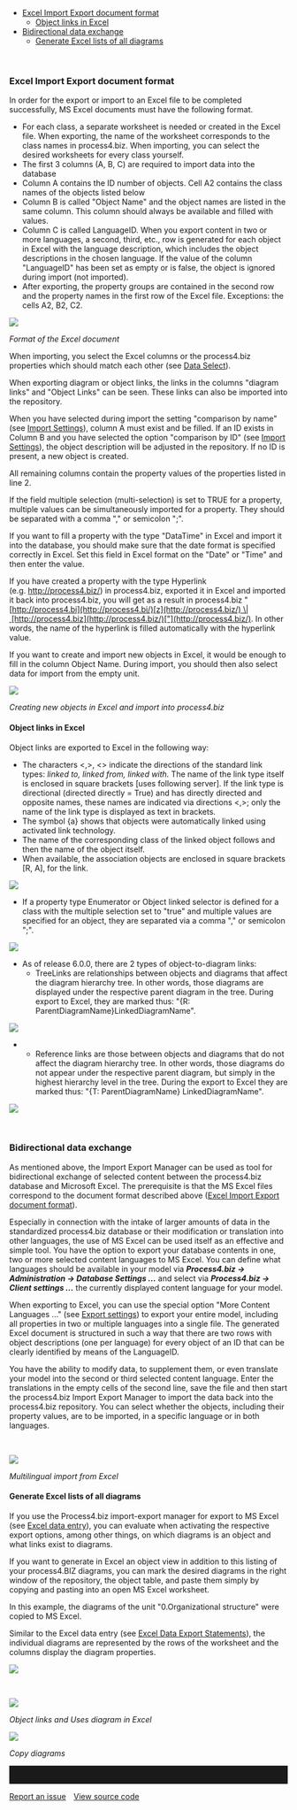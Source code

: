 -   [Excel Import Export document format](#excel-import-export-document-format)
    -   [Object links in Excel](#object-links-in-excel)
-   [Bidirectional data exchange](#bidirectional-data-exchange)
    -   [Generate Excel lists of all diagrams](#generate-excel-lists-of-all-diagrams)

 

### Excel Import Export document format

In order for the export or import to an Excel file to be completed
successfully, MS Excel documents must have the following format.

-   For each class, a separate worksheet is needed or created in the
    Excel file. When exporting, the name of the worksheet corresponds to
    the class names in process4.biz. When importing, you can select the
    desired worksheets for every class yourself. 
-   The first 3 columns (A, B, C) are required to import data into the
    database
-   Column A contains the ID number of objects. Cell A2 contains the
    class names of the objects listed below
-   Column B is called "Object Name" and the object names are listed in
    the same column. This column should always be available and filled
    with values.
-   Column C is called LanguageID. When you export content in two or
    more languages, a second, third, etc., row is generated for each
    object in Excel with the language description, which includes the
    object descriptions in the chosen language. If the value of the
    column "LanguageID" has been set as empty or is false, the object is
    ignored during import (not imported).
-   After exporting, the property groups are contained in the second row
    and the property names in the first row of the Excel file.
    Exceptions: the cells A2, B2, C2.
    
![](//images.ctfassets.net/utx1h0gfm1om/IIXN3jdPKCOgK6EwSCy0Q/a80ab37f6df16ce492d69f899c93799d/328916.png)

*Format of the Excel document*

When importing, you select the Excel columns or the process4.biz
properties which should match each other (see [Data
Select](excel-data-export)). 

<div class="info">
When exporting diagram or object links, the links in the columns
"diagram links" and "Object Links" can be seen. These links can also be imported into the repository. 
  </div>

When you have selected during import the setting "comparison by name"
(see [Import Settings](excel-data-import)), column A must exist and be
filled. If an ID exists in Column B and you have selected the option
"comparison by ID" (see [Import Settings](excel-data-import)), the
object description will be adjusted in the repository. If no ID is
present, a new object is created. 

All remaining columns contain the property values of the properties
listed in line 2. 

If the field multiple selection (multi-selection) is set to TRUE for a
property, multiple values can be simultaneously imported for a property.
They should be separated with a comma "," or semicolon ";".

If you want to fill a property with the type "DataTime" in Excel and
import it into the database, you should make sure that the date format
is specified correctly in Excel. Set this field in Excel format on the
"Date" or "Time" and then enter the value. 

If you have created a property with the type Hyperlink
(e.g. http://process4.biz/) in process4.biz, exported it in Excel and
imported it back into process4.biz, you will get as a result
in process4.biz "[http://process4.bi](http://process4.bi/)[z](http://process4.biz/) \| [http://process4.biz](http://process4.biz/)["](http://process4.biz/).
In other words, the name of the hyperlink is filled automatically with
the hyperlink value. 

If you want to create and import new objects in Excel, it would be
enough to fill in the column Object Name. During import, you should then
also select data for import from the empty unit.

![](//images.ctfassets.net/utx1h0gfm1om/4dQoRgg3GE4MEYaKcYAsEE/0fb7fc4325403214b000425c44af07fc/329352.png)

*Creating new objects in Excel and import into process4.biz*

#### Object links in Excel

Object links are exported to Excel in the following way:

-   The characters &lt;,&gt;, &lt;&gt; indicate the directions of the
    standard link types: *linked to, linked from, linked with.* The name
    of the link type itself is enclosed in square brackets \[uses
    following server\]. If the link type is directional (directed
    directly = True) and has directly directed and opposite names, these
    names are indicated via directions &lt;,&gt;; only the name of the
    link type is displayed as text in brackets.
-   The symbol {a} shows that objects were automatically linked using
    activated link technology.
-   The name of the corresponding class of the linked object follows and
    then the name of the object itself.
-   When available, the association objects are enclosed in square
    brackets \[R, A\], for the link.

![](//images.ctfassets.net/utx1h0gfm1om/57B8hAtNza0gEsgKUcUOeU/d36fc69167f048f2e5d8f7d5c651b24f/328928.png)

-   If a property type Enumerator or Object linked selector is defined
    for a class with the multiple selection set to "true" and multiple
    values are specified for an object, they are separated via a comma
    "," or semicolon ";".

![](//images.ctfassets.net/utx1h0gfm1om/39CsImGgVOscAkGmComSsW/374a410f88f859346fd88128f71ef9a2/328926.png)

-   As of release 6.0.0, there are 2 types of object-to-diagram links:
    -   TreeLinks are relationships between objects and diagrams that
        affect the diagram hierarchy tree. In other words, those
        diagrams are displayed under the respective parent diagram in
        the tree. During export to Excel, they are marked thus: "{R:
        ParentDiagramName}LinkedDiagramName".

![](//images.ctfassets.net/utx1h0gfm1om/7abs99HPYQMYGcGM4KGoU8/a2a81a3eaa1333f005788b751d2aaac7/328920.png)

-   -   Reference links are those between objects and diagrams that do
        not affect the diagram hierarchy tree. In other words, those
        diagrams do not appear under the respective parent diagram, but
        simply in the highest hierarchy level in the tree. During the
        export to Excel they are marked thus: "{T: ParentDiagramName}
        LinkedDiagramName".

![](//images.ctfassets.net/utx1h0gfm1om/yn0IRgnkbuWGUa4ysKyea/724c5d8b6e6b3e4ad0e3b891c7d0850b/328921.png)

 

### Bidirectional data exchange

As mentioned above, the Import Export Manager can be used as tool for
bidirectional exchange of selected content between the process4.biz
database and Microsoft Excel. The prerequisite is that the MS Excel
files correspond to the document format described above ([Excel Import Export document format](excel-data-import)).

Especially in connection with the intake of larger amounts of data in
the standardized process4.biz database or their modification or
translation into other languages, the use of MS Excel can be used itself
as an effective and simple tool. You have the option to export your
database contents in one, two or more selected content languages to MS
Excel. You can define what languages should be available in your model
via ***Process4.biz → Administration → Database Settings ...*** and
select via ***Process4.biz → Client settings ...*** the currently
displayed content language for your model. 

When exporting to Excel, you can use the special option "More Content
Languages ..." (see [Export settings](excel-data-export)) to export your
entire model, including all properties in two or multiple languages into
a single file. The generated Excel document is structured in such a way
that there are two rows with object descriptions (one per language) for
every object of an ID that can be clearly identified by means of the
LanguageID.

You have the ability to modify data, to supplement them, or even
translate your model into the second or third selected content language.
Enter the translations in the empty cells of the second line, save the
file and then start the process4.biz Import Export Manager to import the
data back into the process4.biz repository. You can select whether the
objects, including their property values, are to be imported, in a
specific language or in both languages.

 

![](//images.ctfassets.net/utx1h0gfm1om/2vMsVaNd0cOqyqYUqEkiIu/88bf6948d39bf7e950985de985510c63/328932.png)

*Multilingual import from Excel*

#### Generate Excel lists of all diagrams

If you use the Process4.biz import-export manager for export to MS Excel
(see [Excel data entry](excel-data-export)), you can evaluate when
activating the respective export options, among other things, on which
diagrams is an object and what links exist to diagrams. 

If you want to generate in Excel an object view in addition to this
listing of your process4.BIΖ diagrams, you can mark the desired diagrams
in the right window of the repository, the object table, and paste them
simply by copying and pasting into an open MS Excel worksheet.

In this example, the diagrams of the unit "0.Organizational structure"
were copied to MS Excel. 

Similar to the Excel data entry (see [Excel Data Export
Statements](excel-data-export)), the individual diagrams are represented
by the rows of the worksheet and the columns display the diagram
properties.

![](//images.ctfassets.net/utx1h0gfm1om/2akjjHqpY4yYMA4YUKiQg8/963cdf84e47114768e15406243fad396/328930.png)

 

![](//images.ctfassets.net/utx1h0gfm1om/4ikOQy2GuA2Sqo66KuC8So/836032841e8d7f181e22cfa285e529b1/328923.png)

*Object links and Uses diagram in Excel*



![](//images.ctfassets.net/utx1h0gfm1om/36iPL2mkBWsoYqUywiUiQ4/331f372a1cfde7918347b432e575da8f/329346.png)  


*Copy diagrams*


<hr style="padding-top:2rem" />
<a href="https://github.com/process4/docs/issues" target="_blank" class="bgw btn btn-primary btn-lg shadow-sm">Report an issue</a>
<a href="https://github.com/process4/docs" target="_blank" class="bgw btn btn-primary btn-lg shadow-sm" style="margin-left:10px;">View source code</a>